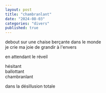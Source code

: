 ```yaml
---
layout: post
title: "chambranlant"
date: "2024-08-03"
categories: "divers"
published: true
---
```


debout sur une chaise berçante dans le monde  
je crie ma joie de grandir à l'envers  

en attendant le réveil  

hésitant  
ballottant  
chambranlant  

dans la désillusion totale  
